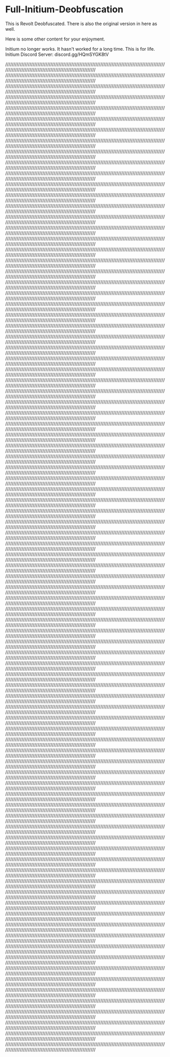 # Full-Initium-Deobfuscation

This is Revolt Deobfuscated. There is also the original version in here as well.

Here is some other content for your enjoyment.

Initium no longer works. It hasn't worked for a long time. This is for life. Initium Discord Server: discord.gg/HQmSYGK8tV

///////////////////////////////////////////////////////////////////////////////////////////////////////////////////////////////////////////////////////////
///////////////////////////////////////////////////////////////////////////////////////////////////////////////////////////////////////////////////////////
///////////////////////////////////////////////////////////////////////////////////////////////////////////////////////////////////////////////////////////
///////////////////////////////////////////////////////////////////////////////////////////////////////////////////////////////////////////////////////////
///////////////////////////////////////////////////////////////////////////////////////////////////////////////////////////////////////////////////////////
///////////////////////////////////////////////////////////////////////////////////////////////////////////////////////////////////////////////////////////
///////////////////////////////////////////////////////////////////////////////////////////////////////////////////////////////////////////////////////////
///////////////////////////////////////////////////////////////////////////////////////////////////////////////////////////////////////////////////////////
///////////////////////////////////////////////////////////////////////////////////////////////////////////////////////////////////////////////////////////
///////////////////////////////////////////////////////////////////////////////////////////////////////////////////////////////////////////////////////////
///////////////////////////////////////////////////////////////////////////////////////////////////////////////////////////////////////////////////////////
///////////////////////////////////////////////////////////////////////////////////////////////////////////////////////////////////////////////////////////
///////////////////////////////////////////////////////////////////////////////////////////////////////////////////////////////////////////////////////////
///////////////////////////////////////////////////////////////////////////////////////////////////////////////////////////////////////////////////////////
///////////////////////////////////////////////////////////////////////////////////////////////////////////////////////////////////////////////////////////
///////////////////////////////////////////////////////////////////////////////////////////////////////////////////////////////////////////////////////////
///////////////////////////////////////////////////////////////////////////////////////////////////////////////////////////////////////////////////////////
///////////////////////////////////////////////////////////////////////////////////////////////////////////////////////////////////////////////////////////
///////////////////////////////////////////////////////////////////////////////////////////////////////////////////////////////////////////////////////////
///////////////////////////////////////////////////////////////////////////////////////////////////////////////////////////////////////////////////////////
///////////////////////////////////////////////////////////////////////////////////////////////////////////////////////////////////////////////////////////
///////////////////////////////////////////////////////////////////////////////////////////////////////////////////////////////////////////////////////////
///////////////////////////////////////////////////////////////////////////////////////////////////////////////////////////////////////////////////////////
///////////////////////////////////////////////////////////////////////////////////////////////////////////////////////////////////////////////////////////
///////////////////////////////////////////////////////////////////////////////////////////////////////////////////////////////////////////////////////////
///////////////////////////////////////////////////////////////////////////////////////////////////////////////////////////////////////////////////////////
///////////////////////////////////////////////////////////////////////////////////////////////////////////////////////////////////////////////////////////
///////////////////////////////////////////////////////////////////////////////////////////////////////////////////////////////////////////////////////////
///////////////////////////////////////////////////////////////////////////////////////////////////////////////////////////////////////////////////////////
///////////////////////////////////////////////////////////////////////////////////////////////////////////////////////////////////////////////////////////
///////////////////////////////////////////////////////////////////////////////////////////////////////////////////////////////////////////////////////////
///////////////////////////////////////////////////////////////////////////////////////////////////////////////////////////////////////////////////////////
///////////////////////////////////////////////////////////////////////////////////////////////////////////////////////////////////////////////////////////
///////////////////////////////////////////////////////////////////////////////////////////////////////////////////////////////////////////////////////////
///////////////////////////////////////////////////////////////////////////////////////////////////////////////////////////////////////////////////////////
///////////////////////////////////////////////////////////////////////////////////////////////////////////////////////////////////////////////////////////
///////////////////////////////////////////////////////////////////////////////////////////////////////////////////////////////////////////////////////////
///////////////////////////////////////////////////////////////////////////////////////////////////////////////////////////////////////////////////////////
///////////////////////////////////////////////////////////////////////////////////////////////////////////////////////////////////////////////////////////
///////////////////////////////////////////////////////////////////////////////////////////////////////////////////////////////////////////////////////////
///////////////////////////////////////////////////////////////////////////////////////////////////////////////////////////////////////////////////////////
///////////////////////////////////////////////////////////////////////////////////////////////////////////////////////////////////////////////////////////
///////////////////////////////////////////////////////////////////////////////////////////////////////////////////////////////////////////////////////////
///////////////////////////////////////////////////////////////////////////////////////////////////////////////////////////////////////////////////////////
///////////////////////////////////////////////////////////////////////////////////////////////////////////////////////////////////////////////////////////
///////////////////////////////////////////////////////////////////////////////////////////////////////////////////////////////////////////////////////////
///////////////////////////////////////////////////////////////////////////////////////////////////////////////////////////////////////////////////////////
///////////////////////////////////////////////////////////////////////////////////////////////////////////////////////////////////////////////////////////
///////////////////////////////////////////////////////////////////////////////////////////////////////////////////////////////////////////////////////////
///////////////////////////////////////////////////////////////////////////////////////////////////////////////////////////////////////////////////////////
///////////////////////////////////////////////////////////////////////////////////////////////////////////////////////////////////////////////////////////
///////////////////////////////////////////////////////////////////////////////////////////////////////////////////////////////////////////////////////////
///////////////////////////////////////////////////////////////////////////////////////////////////////////////////////////////////////////////////////////
///////////////////////////////////////////////////////////////////////////////////////////////////////////////////////////////////////////////////////////
///////////////////////////////////////////////////////////////////////////////////////////////////////////////////////////////////////////////////////////
///////////////////////////////////////////////////////////////////////////////////////////////////////////////////////////////////////////////////////////
///////////////////////////////////////////////////////////////////////////////////////////////////////////////////////////////////////////////////////////
///////////////////////////////////////////////////////////////////////////////////////////////////////////////////////////////////////////////////////////
///////////////////////////////////////////////////////////////////////////////////////////////////////////////////////////////////////////////////////////
///////////////////////////////////////////////////////////////////////////////////////////////////////////////////////////////////////////////////////////
///////////////////////////////////////////////////////////////////////////////////////////////////////////////////////////////////////////////////////////
///////////////////////////////////////////////////////////////////////////////////////////////////////////////////////////////////////////////////////////
///////////////////////////////////////////////////////////////////////////////////////////////////////////////////////////////////////////////////////////
///////////////////////////////////////////////////////////////////////////////////////////////////////////////////////////////////////////////////////////
///////////////////////////////////////////////////////////////////////////////////////////////////////////////////////////////////////////////////////////
///////////////////////////////////////////////////////////////////////////////////////////////////////////////////////////////////////////////////////////
///////////////////////////////////////////////////////////////////////////////////////////////////////////////////////////////////////////////////////////
///////////////////////////////////////////////////////////////////////////////////////////////////////////////////////////////////////////////////////////
///////////////////////////////////////////////////////////////////////////////////////////////////////////////////////////////////////////////////////////
///////////////////////////////////////////////////////////////////////////////////////////////////////////////////////////////////////////////////////////
///////////////////////////////////////////////////////////////////////////////////////////////////////////////////////////////////////////////////////////
///////////////////////////////////////////////////////////////////////////////////////////////////////////////////////////////////////////////////////////
///////////////////////////////////////////////////////////////////////////////////////////////////////////////////////////////////////////////////////////
///////////////////////////////////////////////////////////////////////////////////////////////////////////////////////////////////////////////////////////
///////////////////////////////////////////////////////////////////////////////////////////////////////////////////////////////////////////////////////////
///////////////////////////////////////////////////////////////////////////////////////////////////////////////////////////////////////////////////////////
///////////////////////////////////////////////////////////////////////////////////////////////////////////////////////////////////////////////////////////
///////////////////////////////////////////////////////////////////////////////////////////////////////////////////////////////////////////////////////////
///////////////////////////////////////////////////////////////////////////////////////////////////////////////////////////////////////////////////////////
///////////////////////////////////////////////////////////////////////////////////////////////////////////////////////////////////////////////////////////
///////////////////////////////////////////////////////////////////////////////////////////////////////////////////////////////////////////////////////////
///////////////////////////////////////////////////////////////////////////////////////////////////////////////////////////////////////////////////////////
///////////////////////////////////////////////////////////////////////////////////////////////////////////////////////////////////////////////////////////
///////////////////////////////////////////////////////////////////////////////////////////////////////////////////////////////////////////////////////////
///////////////////////////////////////////////////////////////////////////////////////////////////////////////////////////////////////////////////////////
///////////////////////////////////////////////////////////////////////////////////////////////////////////////////////////////////////////////////////////
///////////////////////////////////////////////////////////////////////////////////////////////////////////////////////////////////////////////////////////
///////////////////////////////////////////////////////////////////////////////////////////////////////////////////////////////////////////////////////////
///////////////////////////////////////////////////////////////////////////////////////////////////////////////////////////////////////////////////////////
///////////////////////////////////////////////////////////////////////////////////////////////////////////////////////////////////////////////////////////
///////////////////////////////////////////////////////////////////////////////////////////////////////////////////////////////////////////////////////////

